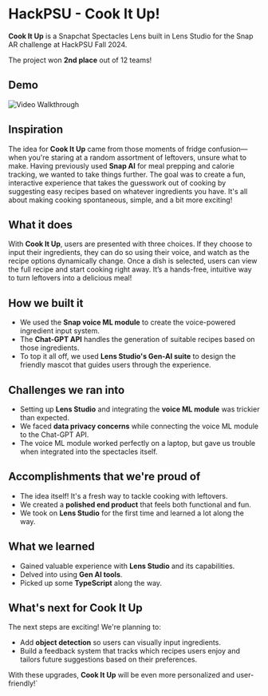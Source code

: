 # HackPSU - Cook It Up!

**Cook It Up** is a Snapchat Spectacles Lens built in Lens Studio for the Snap AR challenge at HackPSU Fall 2024.

The project won **2nd place** out of 12 teams!

## Demo

<img src='demo.gif' title='Video Walkthrough' width='' alt='Video Walkthrough' />

## Inspiration
The idea for **Cook It Up** came from those moments of fridge confusion—when you're staring at a random assortment of leftovers, unsure what to make. Having previously used **Snap AI** for meal prepping and calorie tracking, we wanted to take things further. The goal was to create a fun, interactive experience that takes the guesswork out of cooking by suggesting easy recipes based on whatever ingredients you have. It's all about making cooking spontaneous, simple, and a bit more exciting!

## What it does
With **Cook It Up**, users are presented with three choices. If they choose to input their ingredients, they can do so using their voice, and watch as the recipe options dynamically change. Once a dish is selected, users can view the full recipe and start cooking right away. It’s a hands-free, intuitive way to turn leftovers into a delicious meal!

## How we built it
- We used the **Snap voice ML module** to create the voice-powered ingredient input system.
- The **Chat-GPT API** handles the generation of suitable recipes based on those ingredients.
- To top it all off, we used **Lens Studio's Gen-AI suite** to design the friendly mascot that guides users through the experience.

## Challenges we ran into
- Setting up **Lens Studio** and integrating the **voice ML module** was trickier than expected.
- We faced **data privacy concerns** while connecting the voice ML module to the Chat-GPT API.
- The voice ML module worked perfectly on a laptop, but gave us trouble when integrated into the spectacles itself.

## Accomplishments that we're proud of
- The idea itself! It's a fresh way to tackle cooking with leftovers.
- We created a **polished end product** that feels both functional and fun.
- We took on **Lens Studio** for the first time and learned a lot along the way.

## What we learned
- Gained valuable experience with **Lens Studio** and its capabilities.
- Delved into using **Gen AI tools**.
- Picked up some **TypeScript** along the way.

## What's next for Cook It Up
The next steps are exciting! We're planning to:
- Add **object detection** so users can visually input ingredients.
- Build a feedback system that tracks which recipes users enjoy and tailors future suggestions based on their preferences.

With these upgrades, **Cook It Up** will be even more personalized and user-friendly!`
